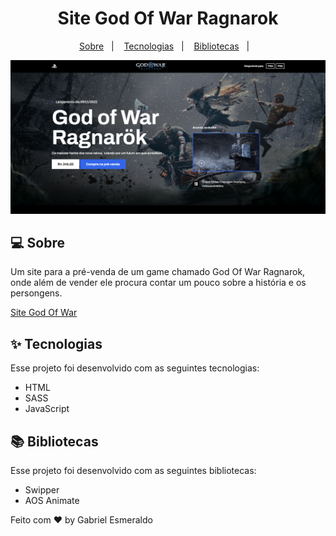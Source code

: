 <h1 align="center">Site God Of War Ragnarok</h1>

<p align="center">
  <a href="#-sobre">Sobre</a>&nbsp;&nbsp;&nbsp;|&nbsp;&nbsp;&nbsp;
  <a href="#-tecnologias">Tecnologias</a>&nbsp;&nbsp;&nbsp;|&nbsp;&nbsp;&nbsp;
  <a href="#-bibliotecas">Bibliotecas</a>&nbsp;&nbsp;&nbsp;|&nbsp;&nbsp;&nbsp;
</p>

<p align="center">
 <img src="/assets/site-god-of-war.png" alt="" />
</p>

## 💻 Sobre

Um site para a pré-venda de um game chamado God Of War Ragnarok, onde além de vender ele procura contar um pouco sobre a história e os persongens.

<a href="https://site-god-of-n2ebhrke4-gabrielesmeraldo.vercel.app/">Site God Of War</a>

## ✨ Tecnologias

Esse projeto foi desenvolvido com as seguintes tecnologias:

- HTML
- SASS
- JavaScript

## 📚 Bibliotecas

Esse projeto foi desenvolvido com as seguintes bibliotecas:

- Swipper
- AOS Animate

Feito com ♥ by Gabriel Esmeraldo
